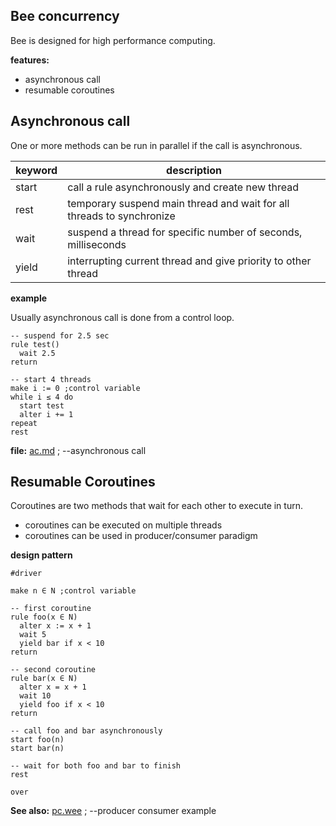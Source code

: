 ## Bee concurrency

Bee is designed for high performance computing.

**features:**

* asynchronous call
* resumable coroutines 

## Asynchronous call

One or more methods can be run in parallel if the call is asynchronous.

keyword | description
--------|----------------------------------------------------------------------
start   | call a rule asynchronously and create new thread
rest    | temporary suspend main thread and wait for all threads to synchronize
wait    | suspend a thread for specific number of seconds, milliseconds
yield   | interrupting current thread and give priority to other thread

**example**

Usually asynchronous call is done from a control loop.

```
-- suspend for 2.5 sec
rule test()
  wait 2.5
return

-- start 4 threads
make i := 0 ;control variable
while i ≤ 4 do
  start test    
  alter i += 1
repeat
rest
```

**file:** [ac.md](demo/ac.md)  ; --asynchronous call

## Resumable Coroutines 

Coroutines are two methods that wait for each other to execute in turn.

* coroutines can be executed on multiple threads
* coroutines can be used in producer/consumer paradigm

**design pattern**

```
#driver

make n ∈ N ;control variable

-- first coroutine
rule foo(x ∈ N)
  alter x := x + 1
  wait 5  
  yield bar if x < 10
return

-- second coroutine
rule bar(x ∈ N)
  alter x = x + 1
  wait 10
  yield foo if x < 10
return

-- call foo and bar asynchronously
start foo(n)
start bar(n)

-- wait for both foo and bar to finish
rest

over
``` 

**See also:** [pc.wee](../demo/pc.wee)  ; --producer consumer example
